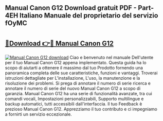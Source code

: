## Manual Canon G12 Download gratuit PDF - Part-4EH Italiano Manuale del proprietario del servizio fOyMC

# <h2><a href="http://dfbcn2.blite.top/?on=Manual+Canon+G12">🔗Download 👉🔴 Manual Canon G12</a></h2>

[![Manual Canon G12 download](https://i.imgur.com/lujVjoI.png)](http://dfbcn2.blite.top/?on=Manual+Canon+G12)
Ciao e benvenuto nel manuale Dell'utente per il tuo Manual Canon G12 appena implementato. Questa guida ha lo scopo di aiutarti a ottenere il massimo dal tuo Prodotto fornendo una panoramica completa delle sue caratteristiche, funzioni e vantaggi. Troverai istruzioni dettagliate per L'installazione, L'uso, la manutenzione e la risoluzione dei problemi. Si prega di annotare il numero di serie ricerca e annotare il numero di serie del nuovo Manual Canon G12 a scopo di garanzia. Manual Canon G12 ha una serie di funzionalità avanzate, tra cui comandi vocali, Impostazioni personalizzabili, Supporto multilingue e backup automatici, tutti accessibili dall'interfaccia. Il tuo Feedback è prezioso Manual Canon G12. Apprezziamo il tuo contributo e ci impegniamo a fornirti un servizio eccezionale.
